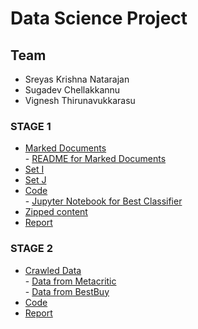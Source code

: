 # Data Science Project
## Team
- Sreyas Krishna Natarajan
- Sugadev Chellakkannu
- Vignesh Thirunavukkarasu

### STAGE 1
* [Marked Documents](https://github.com/sugadev/CS839/tree/master/Stage%201/All%20Marked%20Documents)
  <br/>  - [README for Marked Documents](https://github.com/sugadev/CS839/blob/master/Stage%201/All%20Marked%20Documents/README.md)
* [Set I](https://github.com/sugadev/CS839/tree/master/Stage%201/Set%20I)
* [Set J](https://github.com/sugadev/CS839/tree/master/Stage%201/Set%20J)
* [Code](https://github.com/sugadev/CS839/tree/master/Stage%201/Code)
<br/>     - [Jupyter Notebook for Best Classifier](https://github.com/sugadev/CS839/blob/master/Stage%201/Code/Person_Name_Classifier.ipynb)
* [Zipped content](https://github.com/sugadev/CS839/raw/master/Stage%201/Stage1.zip)
* [Report](https://github.com/sugadev/CS839/blob/master/Stage%201/Stage1_Report.pdf)
### STAGE 2
* [Crawled Data](https://github.com/sugadev/CS839/tree/master/Stage%202/Data)
  <br/>  - [Data from Metacritic](https://github.com/sugadev/CS839/blob/master/Stage%202/Data/metacritic_music.csv)
  <br/>  - [Data from BestBuy](https://github.com/sugadev/CS839/blob/master/Stage%202/Data/bestbuy_music.csv)
* [Code](https://github.com/sugadev/CS839/tree/master/Stage%202/Code/cs839)
* [Report](https://github.com/sugadev/CS839/blob/master/Stage%202/Stage2_Report.pdf)
